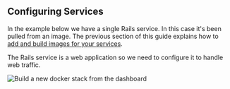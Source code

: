 <!-- usedin: [ _legacy_docker/getting-started/docker-getting-started-deployments-v1.md] -->


## Configuring Services

In the example below we have a single Rails service. In this case it's been pulled from an image. The previous section of this guide explains how to [add and build images for your services](https://help.cloud66.works/legacy_docker/docker-getting-started-building-your-images.html).

The Rails service is a web application so we need to configure it to handle web traffic.



 ![Build a new docker stack from the dashboard](/images/guides/docker_onboarding/docker_guide_services.png)



